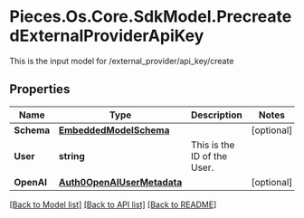 # Pieces.Os.Core.SdkModel.PrecreatedExternalProviderApiKey
This is the input model for /external_provider/api_key/create

## Properties

Name | Type | Description | Notes
------------ | ------------- | ------------- | -------------
**Schema** | [**EmbeddedModelSchema**](EmbeddedModelSchema.md) |  | [optional] 
**User** | **string** | This is the ID of the User. | 
**OpenAI** | [**Auth0OpenAIUserMetadata**](Auth0OpenAIUserMetadata.md) |  | [optional] 

[[Back to Model list]](../README.md#documentation-for-models) [[Back to API list]](../README.md#documentation-for-api-endpoints) [[Back to README]](../README.md)

